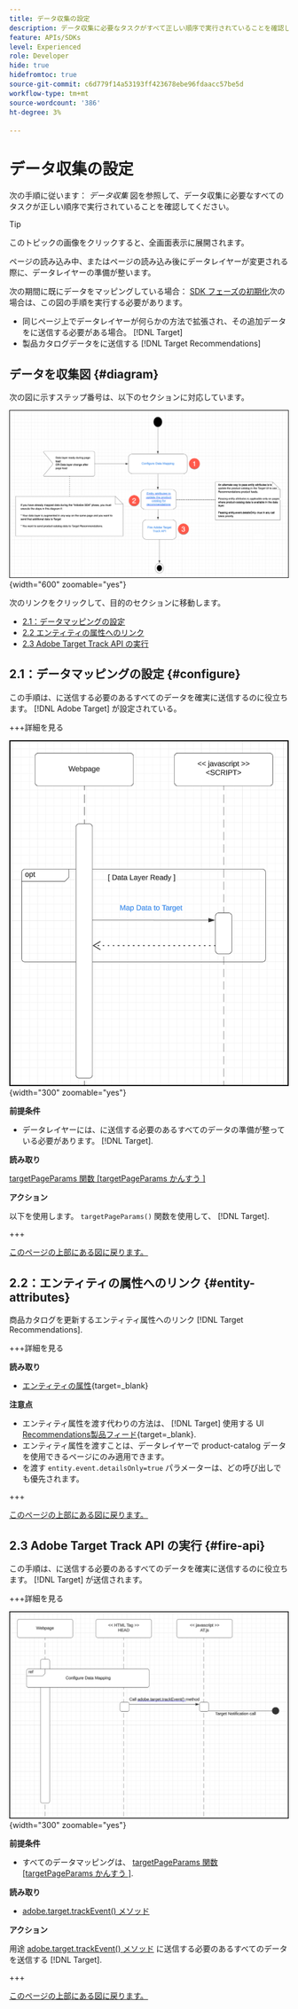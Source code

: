 ```yaml
---
title: データ収集の設定
description: データ収集に必要なタスクがすべて正しい順序で実行されていることを確認します。
feature: APIs/SDKs
level: Experienced
role: Developer
hide: true
hidefromtoc: true
source-git-commit: c6d779f14a53193ff423678ebe96fdaacc57be5d
workflow-type: tm+mt
source-wordcount: '386'
ht-degree: 3%

---
```


# データ収集の設定

次の手順に従います： *データ収集* 図を参照して、データ収集に必要なすべてのタスクが正しい順序で実行されていることを確認してください。

>[!TIP]
>
>このトピックの画像をクリックすると、全画面表示に展開されます。

ページの読み込み中、またはページの読み込み後にデータレイヤーが変更される際に、データレイヤーの準備が整います。

次の期間に既にデータをマッピングしている場合： [SDK フェーズの初期化](/help/dev/patterns/recs-atjs/initialize-sdk.md)次の場合は、この図の手順を実行する必要があります。

* 同じページ上でデータレイヤーが何らかの方法で拡張され、その追加データをに送信する必要がある場合。 [!DNL Target]
* 製品カタログデータをに送信する [!DNL Target Recommendations]

## データを収集図 {#diagram}

次の図に示すステップ番号は、以下のセクションに対応しています。

![データ収集図](/help/dev/patterns/recs-atjs/assets/data-collection-diagram.png){width="600" zoomable="yes"}

次のリンクをクリックして、目的のセクションに移動します。

* [2.1：データマッピングの設定](#configure)
* [2.2 エンティティの属性へのリンク](#entity-attributes)
* [2.3 Adobe Target Track API の実行](#fire-api)

## 2.1：データマッピングの設定 {#configure}

この手順は、に送信する必要のあるすべてのデータを確実に送信するのに役立ちます。 [!DNL Adobe Target] が設定されている。

+++詳細を見る

![データマッピング図の設定](/help/dev/patterns/recs-atjs/assets/cofigure-data-mapping.png){width="300" zoomable="yes"}

**前提条件**

* データレイヤーには、に送信する必要のあるすべてのデータの準備が整っている必要があります。 [!DNL Target].

**読み取り**

[targetPageParams 関数 [targetPageParams かんすう ]](/help/dev/implement/client-side/atjs/atjs-functions/targetpageparams.md)

**アクション**

以下を使用します。 `targetPageParams()` 関数を使用して、 [!DNL Target].

+++

[このページの上部にある図に戻ります。](#diagram)

## 2.2：エンティティの属性へのリンク {#entity-attributes}

商品カタログを更新するエンティティ属性へのリンク [!DNL Target Recommendations].

+++詳細を見る

**読み取り**

* [エンティティの属性](https://experienceleague.adobe.com/docs/target/using/recommendations/entities/entity-attributes.html){target=_blank}

**注意点**

* エンティティ属性を渡す代わりの方法は、 [!DNL Target] 使用する UI [Recommendations製品フィード](https://experienceleague.adobe.com/docs/target/using/recommendations/entities/feeds.html){target=_blank}.
* エンティティ属性を渡すことは、データレイヤーで product-catalog データを使用できるページにのみ適用できます。
* を渡す `entity.event.detailsOnly=true` パラメーターは、どの呼び出しでも優先されます。

+++

[このページの上部にある図に戻ります。](#diagram)

## 2.3 Adobe Target Track API の実行 {#fire-api}

この手順は、に送信する必要のあるすべてのデータを確実に送信するのに役立ちます。 [!DNL Target] が送信されます。

+++詳細を見る

![Fire Adobe Target Track API の図](/help/dev/patterns/recs-atjs/assets/fire-track-api.png){width="300" zoomable="yes"}

**前提条件**

* すべてのデータマッピングは、 [targetPageParams 関数 [targetPageParams かんすう ]](/help/dev/implement/client-side/atjs/atjs-functions/targetpageparams.md).

**読み取り**

* [adobe.target.trackEvent() メソッド](/help/dev/implement/client-side/atjs/atjs-functions/adobe-target-trackevent.md)

**アクション**

用途 [adobe.target.trackEvent() メソッド](/help/dev/implement/client-side/atjs/atjs-functions/adobe-target-trackevent.md) に送信する必要のあるすべてのデータを送信する [!DNL Target].

+++

[このページの上部にある図に戻ります。](#diagram)

